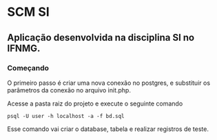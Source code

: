 # SCM SI

## Aplicação desenvolvida na disciplina SI no IFNMG.

### Começando

O primeiro passo é criar uma nova conexão no postgres, e substituir os parâmetros da conexão no arquivo init.php.

Acesse a pasta raiz do projeto e execute o seguinte comando

```
psql -U user -h localhost -a -f bd.sql
```

Esse comando vai criar o database, tabela e realizar registros de teste.

